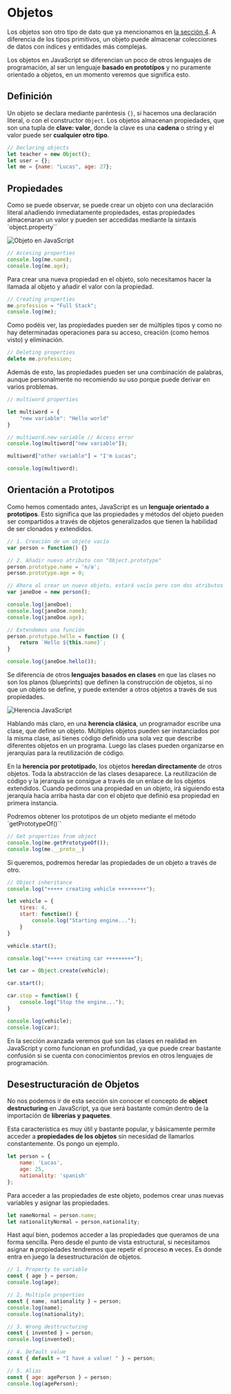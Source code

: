 # Objetos

Los objetos son otro tipo de dato que ya mencionamos en [la sección 4](/beginner/4_tipos_dato/README.md). A diferencia de los tipos primitivos, un objeto puede almacenar colecciones de datos con índices y entidades más complejas.

Los objetos en JavaScript se diferencian un poco de otros lenguajes de programación, al ser un lenguaje **basado en prototípos** y no puramente orientado a objetos, en un momento veremos que significa esto.

## Definición

Un objeto se declara mediante paréntesis `{}`, si hacemos una declaración literal, o con el constructor `Object`. Los objetos almacenan propiedades, que son una tupla de **clave: valor**, donde la clave es una **cadena** o string y el valor puede ser **cualquier otro tipo**.

```javascript
// Declaring objects
let teacher = new Object();
let user = {};
let me = {name: "Lucas", age: 27};
```

## Propiedades

Como se puede observar, se puede crear un objeto con una declaración literal añadiendo inmediatamente propiedades, estas propiedades almacenaran un valor y pueden ser accedidas mediante la sintaxis `object.property``

![Objeto en JavaScript](/meta/0_14_objects.png)

```javascript
// Accesing properties
console.log(me.name);
console.log(me.age);
```

Para crear una nueva propiedad en el objeto, solo necesitamos hacer la llamada al objeto y añadir el valor con la propiedad.

```javascript
// Creating properties
me.profession = "Full Stack";
console.log(me);
```

Como podéis ver, las propiedades pueden ser de múltiples tipos y como no hay determinadas operaciones para su acceso, creación (como hemos visto) y eliminación.

```javascript
// Deleting properties
delete me.profession;
```

Además de esto, las propiedades  pueden ser una combinación de palabras, aunque personalmente no recomiendo su uso porque puede derivar en varios problemas.

```javascript
// multiword properties

let multiword = {
    "new variable": "Hello world"
}

// multiword.new variable // Access error
console.log(multiword["new variable"]);

multiword["other variable"] = "I'm Lucas";

console.log(multiword);
```

## Orientación a Prototipos

Como hemos comentado antes, JavaScript es un **lenguaje orientado a prototipos**. Esto significa que las propiedades y métodos del objeto pueden ser compartidos a través de objetos generalizados que tienen la habilidad de ser clonados y extendidos.

```javascript
// 1. Creación de un objeto vacío
var person = function() {}

// 2. Añadir nuevo atributo con "Object.prototype"
person.prototype.name = 'n/a';
person.prototype.age = 0;

// Ahora al crear un nuevo objeto, estará vacío pero con dos atributos por defecto
var janeDoe = new person();

console.log(janeDoe);
console.log(janeDoe.name);
console.log(janeDoe.age);

// Extendemos una función
person.prototype.hello = function () {
    return `Hello ${this.name}`;
}

console.log(janeDoe.hello());

```

Se diferencia de otros **lenguajes basados en clases** en que las clases no son los planos (blueprints) que definen la construcción de objetos, si no que un objeto se define, y puede extender a otros objetos a través de sus propiedades.

![Herencia JavaScript](/meta/0_15_inheritance.png)

Hablando más claro, en una **herencia clásica**, un programador escribe una clase, que define un objeto. Múltiples objetos pueden ser instanciados por la misma clase, así tienes código definido una sola vez que describe diferentes objetos en un programa. Luego las clases pueden organizarse en jerarquías para la reutilización de código.  

En la **herencia por prototipado**, los objetos **heredan directamente** de otros objetos. Toda la abstracción de las clases desaparece. La reutilización de código y la jerarquía se consigue a través de un enlace de los objetos extendidos. Cuando pedimos una propiedad en un objeto, irá siguiendo esta jerarquía hacia arriba hasta dar con el objeto que definió esa propiedad en primera instancia.


Podremos obtener los prototipos de un objeto mediante el método `getPrototypeOf()``

```javascript
// Get properties from object
console.log(me.getPrototypeOf());
console.log(me.__proto__)
```

Si queremos, podremos heredar las propiedades de un objeto a través de otro.

```javascript
// Object inheritance
console.log("+++++ creating vehicle +++++++++");

let vehicle = {
    tires: 4,
    start: function() {
        console.log("Starting engine...");
    }
}

vehicle.start();

console.log("+++++ creating car +++++++++");

let car = Object.create(vehicle);

car.start();

car.stop = function() {
    console.log("Stop the engine...");
}

console.log(vehicle);
console.log(car);
```

En la sección avanzada veremos qué son las clases en realidad en JavaScript y como funcionan en profundidad, ya que puede crear bastante confusión si se cuenta con conocimientos previos en otros lenguajes de programación.

## Desestructuración de Objetos

No nos podemos ir de esta sección sin conocer el concepto de **object destructuring** en JavaScript, ya que será bastante común dentro de la importación de **librerías y paquetes**.

Esta característica es muy útil y bastante popular, y básicamente permite acceder a **propiedades de los objetos** sin necesidad de llamarlos constantemente. Os pongo un ejemplo.

```javascript
let person = {
    name: 'Lucas',
    age: 25,
    nationality: 'spanish'
};
```

Para acceder a las propiedades de este objeto, podemos crear unas nuevas variables y asignar las propiedades.

```javascript
let nameNormal = person.name;
let nationalityNormal = person,nationality;
```

Hast aquí bien, podemos acceder a las propiedades que queramos de una forma sencilla. Pero desde el punto de vista estructural, si necesitamos asignar **n** propiedades tendremos que repetir el proceso **n** veces. Es donde entra en juego la desestructuración de objetos.

```javascript
// 1. Property to variable
const { age } = person;
console.log(age);

// 2. Multiple properties
const { name, nationality } = person;
console.log(name);
console.log(nationality);

// 3. Wrong desttructuring
const { invented } = person;
console.log(invented);

// 4. Default value
const { default = "I have a value! " } = person;

// 5. Alias
const { age: agePerson } = person;
console.log(agePerson);
```
